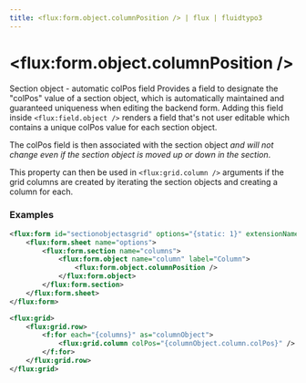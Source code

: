 ```yaml
---
title: <flux:form.object.columnPosition /> | flux | fluidtypo3
---
```


# <flux:form.object.columnPosition />

Section object - automatic colPos field
Provides a field to designate the "colPos" value of a section object, which is automatically maintained and guaranteed uniqueness when editing the backend form. Adding this field inside `<flux:field.object />` renders a field that's not user editable which contains a unique colPos value for each section object.

The colPos field is then associated with the section object _and will not change even if the section object is moved up or down in the section_.

This property can then be used in `<flux:grid.column />` arguments if the grid columns are created by iterating the section objects and creating a column for each.

### Examples

```xml
<flux:form id="sectionobjectasgrid" options="{static: 1}" extensionName="FluidTYPO3.TestProviderExtension">
	<flux:form.sheet name="options">
		<flux:form.section name="columns">
			<flux:form.object name="column" label="Column">
				<flux:form.object.columnPosition />
			</flux:form.object>
		</flux:form.section>
	</flux:form.sheet>
</flux:form>

<flux:grid>
	<flux:grid.row>
		<f:for each="{columns}" as="columnObject">
			<flux:grid.column colPos="{columnObject.column.colPos}" />
		</f:for>
	</flux:grid.row>
</flux:grid>
```